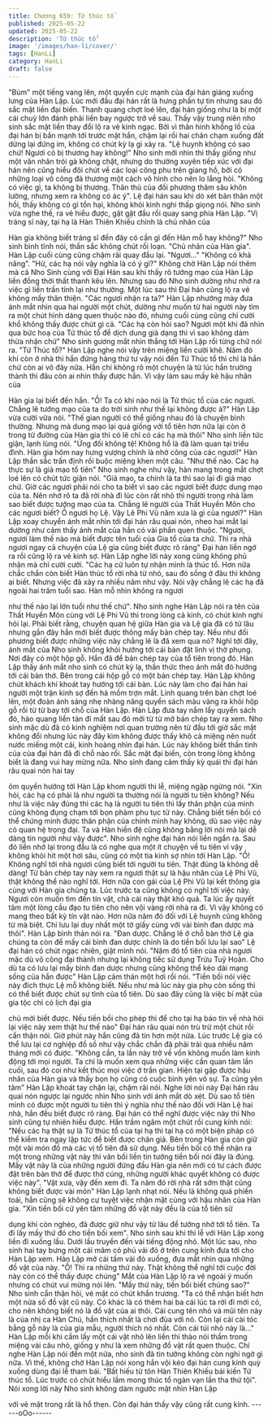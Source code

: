 ```yaml
---
title: Chương 659: Tứ thúc tổ
published: 2025-05-22
updated: 2025-05-22
description: 'Tứ thúc tổ'
image: '/images/han-li/cover/'
tags: [HanLi]
category: HanLi
draft: false
---
```


"Bùm" một tiếng vang lên, một quyền cực mạnh của đại hán giáng
xuống lưng của Hàn Lập.
Lúc mới đầu đại hán rất là hưng phấn tự tin nhưng sau đó sắc
mặt liền đại biến.
Thanh quang chợt loé lên, đại hán giống như là bị một cái chuỳ
lớn đánh phải liền bay ngược trở về sau.
Thấy vậy trung niên nho sinh sắc mặt liền thay đổi lộ ra vẻ kinh
ngạc.
Bởi vì thân hình khổng lồ của đại hán bị bắn mạnh tới trước mặt
hắn, chậm lại rồi hai chân chạm xuống đất dừng lại đứng im,
không có chút kỳ lạ gì xảy ra.
"Lệ huynh không có sao chứ! Ngươi có bị thương hay không!"
Nho sinh mới nhìn thì thấy giống như một văn nhân trói gà không
chặt, nhưng do thường xuyên tiếp xúc với đại hán nên cũng hiểu
đôi chút về các loại công phu trên giang hồ, bởi có những loại võ
công đả thương một cách vô hình cho nên lo lắng hỏi.
"Không có việc gì, ta không bị thương. Thân thủ của đối phương
thâm sâu khôn lường, nhưng xem ra không có ác ý".
Lệ đại hán sau khi dò xét bản thân một hồi, thấy không có gì tổn
hại, không khỏi kinh nghi thấp giọng nói.
Nho sinh vừa nghe thế, ra vẻ hiểu được, gật gật đầu rồi quay
sang phía Hàn Lập.
"Vị tráng sĩ này, tại hạ là Hàn Thiên Khiếu chính là chủ nhân của

Hàn gia không biết tráng sĩ đến đây có cần gì đến Hàn mỗ hay
không?" Nho sinh bình tĩnh nói, thần sắc không chút rối loạn.
"Chủ nhân của Hàn gia".
Hàn Lập cuối cùng cũng chậm rãi quay đầu lại.
"Ngươi…"
"Không có khả năng".
"Hừ, các hạ nói vậy nghĩa là có ý gì?"
Không chờ Hàn Lập nói thêm mà cả Nho Sinh cùng với Đại Hán
sau khi thấy rõ tướng mạo của Hàn Lập liền đồng thời thất thanh
kêu lên. Nhưng sau đó Nho sinh dường như nhớ ra việc gì liền
trấn tỉnh lại như thường.
Một lúc sau thì Đại hán cũng lộ ra vẻ không mấy thân thiện.
"Các ngươi nhận ra ta?"
Hàn Lập nhướng mày đưa ánh mắt nhìn qua hai người một chút,
dường như muốn từ hai người này tìm ra một chút hình dáng
quen thuộc nào đó, nhưng cuối cùng cũng chỉ cười khổ không
thấy được chút gì cả.
"Các hạ còn hỏi sao? Ngươi một khi đã nhìn qua bức hoạ của Tứ
thúc tổ để dịch dung giả dạng thì vì sao không dám thừa nhận
chứ" Nho sinh gương mắt nhìn thẳng tới Hàn Lập rồi từng chữ nói
ra.
"Tứ Thúc tổ?"
Hàn Lập nghe nói vậy trên miệng liền cười khẽ. Năm đó khi còn ở
nhà thì hắn đứng hàng thứ tư vậy nói đến Tứ Thúc tổ thì chỉ là
hắn chứ còn ai vô đây nữa.
Hắn chỉ không rõ một chuyện là từ lúc hắn trưởng thành thì đâu
còn ai nhìn thấy được hắn. Vì vậy làm sau mấy kẻ hậu nhân của

Hàn gia lại biết đến hắn.
"Ồ! Ta có khi nào nói là Tứ thúc tổ của các ngươi. Chẳng lẽ tướng
mạo của ta do trời sinh như thế lại không được à?" Hàn Lập vừa
cười vừa nói.
"Thế gian người có thể giống nhau đó là chuyện bình thường.
Nhưng mà dung mạo lại quá giống với tổ tiên hơn nữa lại còn ở
trong từ đường của Hàn gia thì có lẽ chỉ có các hạ mà thôi" Nho
sinh liền tức giận, lạnh lùng nói.
"Ứng đối không tệ! Không hổ là đã làm quan tại triều đình. Hàn
gia hôm nay hưng vượng chính là nhờ công của các ngươi!" Hàn
Lập thần sắc trấn định rồi buộc miệng khen một câu.
"Như thế nào. Các hạ thực sự là giả mạo tổ tiên" Nho sinh nghe
như vậy, hàn mang trong mắt chợt loé lên có chút tức giận nói.
"Giả mạo, ta chính là ta thì sao lại đi giả mạo chứ. Giờ các ngươi
phải nói cho ta biết vì sao các ngươi biết được dung mạo của ta.
Nên nhớ rõ ta đã rời nhà đi lúc còn rất nhỏ thì người trong nhà
làm sao biết được tướng mạo của ta. Chẳng lẽ người của Thất
Huyền Môn cho các ngươi biết? Ồ ngươi họ Lệ. Vậy Lê Phi Vũ
năm xưa là gì của ngươi?"
Hàn Lập xoay chuyển ánh mắt nhìn tới đại hán râu quai nón,
nheo hai mắt lại dường như cảm thấy ánh mắt của hắn có vài
phần quen thuộc.
"Ngươi, ngươi làm thế nào mà biết được tên tuổi của Gia tổ của ta
chứ. Thì ra nhà ngươi ngay cả chuyện của Lệ gia cũng biết được
rõ ràng" Đại hán liền ngớ ra rồi cũng lộ ra vẻ kinh sợ.
Hàn Lập nghe lời này xong cũng không phủ nhận mà chỉ cười
cười.
"Các hạ cứ luôn tự nhận mình là thúc tổ. Hơn nữa chắc chắn còn
biết Hàn thúc tổ rời nhà từ nhỏ, sau đó sống ở đâu thì không ai
biết. Nhưng việc đã xảy ra nhiều năm như vậy. Nói vậy chẳng lẽ
các hạ đã ngoài hai trăm tuổi sao. Hàn mỗ nhìn không ra ngươi

như thế nào lại lớn tuổi như thế chứ".
Nho sinh nghe Hàn Lập nói ra tên của Thất Huyền Môn cùng với
Lệ Phi Vũ thì trong lòng cả kinh, có chút kinh nghi hỏi lại.
Phải biết rằng, chuyện quan hệ giữa Hàn gia và Lệ gia đã có từ
lâu nhưng gần đây hắn mới biết được thông mấy bản chép tay.
Nếu như đối phương biết được những việc này chẳng lẽ là đã
xem qua nó?
Nghĩ tới đây, ánh mắt của Nho sinh không khỏi hướng tới cái bàn
đặt linh vị thờ phụng. Nơi đây có một hộp gỗ. Hắn đã để bản chép
tay của tổ tiên trong đó.
Hàn Lập thấy ánh mắt nho sinh có chút kỳ lạ, thần thức theo ánh
mắt đó hướng tới cái bàn thờ. Bên trong cái hộp gỗ có một bản
chép tay.
Hàn Lập không chút khách khí khoát tay hướng tới cái bàn.
Lúc này làm cho đại hán hai người một trận kinh sợ đến há mồm
trợn mắt.
Linh quang trên bàn chợt loé lên, một đoàn ánh sáng nhẹ nhàng
nâng quyển sách màu vàng ra khỏi hộp gỗ rồi từ từ bay tới chỗ
của Hàn Lập.
Hàn Lập đưa tay nắm lấy quyển sách đó, hào quang liền tản đi
mất sau đó mới từ từ mở bản chép tay ra xem.
Nho sinh mặc dù đã có kinh nghiệm nơi quan trường nên từ đầu
tới giờ sắc mặt không đổi nhưng lúc này đây kìm không được
thấy khô cả miệng nên nuốt nước miếng một cái, kinh hoàng nhìn
đại hán.
Lúc này không biết thần tình của của đại hán đã đi chỗ nào rồi.
Sắc mặt đại biến, còn trong lòng không biết là đang vui hay mừng
nữa.
Nho sinh đang cảm thấy kỳ quái thì đại hán râu quai nón hai tay

ôm quyền hướng tới Hàn Lập khom người thi lễ, miệng ngập
ngừng nói.
"Xin hỏi, các hạ có phải là như người ta thường nói là người tu
tiên không? Nếu như là việc này đúng thì các hạ là người tu tiên
thì lấy thân phận của mình cũng không đụng chạm tới bọn phàm
phu tục tử này. Chẳng biết tiền bối có thể chứng minh được thân
phận của chính mình hay không, dù sao việc này có quan hệ
trọng đại. Ta và Hàn hiền đệ cũng không bằng lời nói mà lại dễ
dàng tin người như vậy được".
Nho sinh nghe đại hán nói liền ngẩn ra. Sau đó liền nhớ lại trong
đầu là có nghe qua một ít chuyện về tu tiên vì vậy không khỏi hít
một hơi sâu, cũng có một tia kinh sợ nhìn tới Hàn Lập.
"Ồ! Không nghĩ tới nhà ngươi cũng biết tới người tu tiên. Thật
đúng là không dễ dàng! Từ bản chép tay này xem ra ngươi thật
sự là hậu nhân của Lệ Phi Vũ, thật không thể nào nghĩ tới. Hơn
nữa con gái của Lệ Phi Vũ lại kết thông gia cùng với Hàn gia
chúng ta. Lúc trước ta cũng không có nghĩ tới việc này. Ngươi còn
muốn tìm đến tín vật, chà cái này thật khó quá. Ta lúc ấy quyết
tâm một lòng cầu đạo tu tiên cho nên vội vàng rời nhà ra đi. Vì
vậy không có mang theo bất kỳ tín vật nào. Hơn nữa năm đó đối
với Lệ huynh cũng không từ mà biệt. Chỉ lưu lại duy nhất một tờ
giấy cùng với vài bình đan dược mà thôi".
Hàn Lập bình thản nói ra.
"Đan dược. Chẳng lẽ ở chỗ bàn thờ Lệ gia chúng ta còn để mấy
cái bình đan dược chính là do tiền bối lưu lại sao" Lệ đại hán có
chút ngạc nhiên, giật mình nói.
"Năm đó tổ tiên của nhà ngươi mặc dù võ công đại thành nhưng
lại không tiếc sử dụng Trừu Tuỷ Hoàn. Cho dù ta có lưu lại mấy
bình đan dược nhưng cũng không thể kéo dài mạng sống của hắn
được" Hàn Lập cảm thán một hơi rồi nói.
"Tiền bối nói việc này đích thực Lệ mỗ không biết. Nếu như mà
lúc này gia phụ còn sống thì có thể biết được chút sự tình của tổ
tiên. Dù sao đây cũng là việc bí mật của gia tộc chỉ có lịch đại gia

chủ mới biết được. Nếu tiến bối cho phép thì để cho tại hạ báo tin
về nhà hỏi lại việc này xem thật hư thế nào" Đại hán râu quai nón
trù trừ một chút rồi cẩn thận nói.
Giờ phút này hắn cũng đã tin hơn một nửa. Lúc trước Lệ gia có
thể lưu lại cơ nghiệp đồ sồ như vậy chắc chắn đã phải trải qua
nhiều năm tháng mới có được.
"Không cần, ta lần này trở về vốn không muốn làm kinh động tới
mọi người. Ta chỉ là muốn xem qua những việc cần quan tâm lần
cuối, sau đó coi như kết thúc mọi việc ở trần gian. Hiện tại gặp
được hậu nhân của Hàn gia và thấy bọn họ cũng có cuộc bình
yên vô sự. Ta cũng yên tâm" Hàn Lập khoát tay chặn lại, chậm rãi
nói.
Nghe lời nói này Đại hán râu quai nón ngược lại ngước nhìn Nho
sinh với ánh mắt dò xét.
Dù sao tổ tiên mình có được một người tu tiên thì ý nghĩa như thế
nào đối với Hàn Lệ hai nhà, hắn đều biết được rõ ràng.
Đại hán có thể nghĩ được việc này thì Nho sinh cũng tự nhiên
hiểu được. Hắn trầm ngâm một chút rồi cung kính nói:
"Nếu các hạ thật sự là Tứ thúc tổ của tại hạ thì tại hạ có một biện
pháp có thể kiểm tra ngay lập tức để biết được chân giả. Bên
trong Hàn gia còn giữ một vài món đồ mà các vị tổ tiên đã sử
dụng. Nếu tiền bối có thể nhận ra một trong những vật này thì vãn
bối liền tin tưởng tiền bối nói đây là đúng. Mấy vật này là của
những người đứng đầu Hàn gia nên mới có tư cách được đặt trên
bàn thờ để được thờ cúng, những người khác quyết không có
được việc này".
"Vật xưa, vậy đến xem đi. Ta năm đó rời nhà rất sớm thật cũng
không biết được vài món" Hàn Lập lạnh nhạt nói.
Nếu là không quá phiền toái, hắn cũng sẽ không cự tuyệt việc
nhận mặt cùng với hậu nhân của Hàn gia.
"Xin tiến bối cứ yên tâm những đồ vật này đều là của tổ tiên sử

dụng khi còn nghèo, đã được giữ như vậy từ lâu để tưởng nhớ tới
tổ tiên. Ta đi lấy mấy thứ đó cho tiền bối xem".
Nho sinh sau khi thi lễ với Hàn Lập xong liền đi xuống lầu.
Dưới lầu truyền đến vài tiếng động nhỏ.
Một lúc sau, nho sinh hai tay bưng một cái mâm có phủ vải đỏ ở
trên cung kính đưa tới cho Hàn Lập xem.
Hàn Lập mở cái tấm vải đỏ xuống, đưa mắt nhìn qua những đồ
vật của này.
"Ồ! Thì ra những thứ này. Thật không thể nghĩ tới cuộc đời này
còn có thể thấy được chúng" Mắt của Hàn Lập lộ ra vẻ ngoài ý
muốn nhưng có chút vui mừng nói lên.
"Mấy thứ này, tiền bối biết chúng sao?" Nho sinh cẩn thận hỏi, vẻ
mặt có chút khẩn trương.
"Ta có thể nhận biết hơn một nửa số đồ vật cũ này. Có khác là có
thêm hai ba cái lúc ta rời đi mới có, cho nên không biết nó là đồ
vật của ai thôi. Cái cung tên nhỏ và mũi tên này là của nhị ca Hàn
Chú, hắn thích nhất là chơi đùa với nó. Còn lại cái cài tóc bằng gỗ
này là của gia mẫu, người thích nó nhất. Còn cái túi nhỏ này là…"
Hàn Lập mỗi khi cầm lấy một cái vật nhỏ lên liền thì thào nói thầm
trong miệng vài câu nhỏ, giống y như là xem những đồ vật rất
quen thuộc.
Chỉ nghe Hàn Lập nói đến một nửa, nho sinh đã tin tưởng không
còn nghi ngờ gì nữa.
Vì thế, không chờ Hàn Lập nói xong hắn vội kéo đại hán cung
kính quỳ xuống dùng đại lễ tham bái.
"Bất hiếu tử tôn Hàn Thiên Khiếu bái kiến Tứ thúc tổ. Lúc trước có
chút hiểu lầm mong thúc tổ ngàn vạn lần tha thứ tội".
Nói xong lời này Nho sinh không dám ngước mặt nhìn Hàn Lập

với vẻ mặt trong rất là hổ thẹn.
Còn đại hán thấy vậy cũng rất cung kính.
------oOo------
